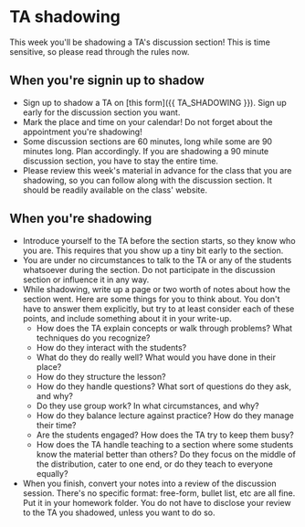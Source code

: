 # TA shadowing

This week you'll be shadowing a TA's discussion section! This is time sensitive, so please read through the rules now.

## When you're signin up to shadow

* Sign up to shadow a TA on [this form]({{ TA_SHADOWING }}). Sign up early for the discussion section you want.
* Mark the place and time on your calendar! Do not forget about the appointment you're shadowing!
* Some discussion sections are 60 minutes, long while some are 90 minutes long. Plan accordingly. If you are shadowing a 90 minute discussion section, you have to stay the entire time.
* Please review this week's material in advance for the class that you are shadowing, so you can follow along with the discussion section. It should be readily available on the class' website.

## When you're shadowing

* Introduce yourself to the TA before the section starts, so they know who you are. This requires that you show up a tiny bit early to the section.
* You are under no circumstances to talk to the TA or any of the students whatsoever during the section. Do not participate in the discussion section or influence it in any way.
* While shadowing, write up a page or two worth of notes about how the section went. Here are some things for you to think about. You don't have to answer them explicitly, but try to at least consider each of these points, and include something about it in your write-up.
  * How does the TA explain concepts or walk through problems? What techniques do you recognize?
  * How do they interact with the students?
  * What do they do really well? What would you have done in their place?
  * How do they structure the lesson?
  * How do they handle questions? What sort of questions do they ask, and why?
  * Do they use group work? In what circumstances, and why?
  * How do they balance lecture against practice? How do they manage their time?
  * Are the students engaged? How does the TA try to keep them busy?
  * How does the TA handle teaching to a section where some students know the material better than others? Do they focus on the middle of the distribution, cater to one end, or do they teach to everyone equally?
* When you finish, convert your notes into a review of the discussion session. There's no specific format: free-form, bullet list, etc are all fine. Put it in your homework folder. You do not have to disclose your review to the TA you shadowed, unless you want to do so.